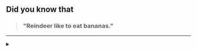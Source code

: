 ## Did you know that

<h3>
  <blockquote>
<!--START_SECTION:debris-->                                                                                                                                                                        
"Reindeer like to eat bananas."
<!--END_SECTION:debris-->
  </blockquote>
</h3>

-----

<details>
  <summary></summary>

<img src="https://github-readme-stats.vercel.app/api?show_icons=true&hide=issues&username=ekickx"> <img src="https://github-readme-stats.vercel.app/api/top-langs/?layout=compact&username=ekickx">

</details>
